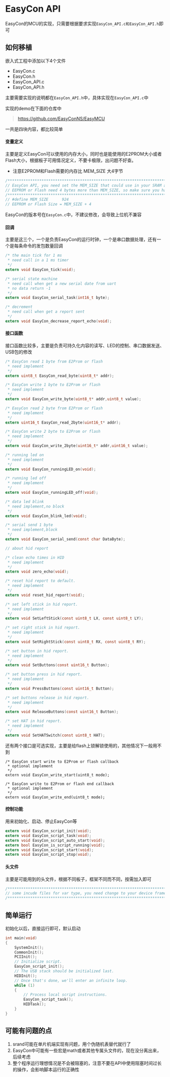 # EasyCon API

EasyCon的MCU的实现，只需要根据要求实现`EasyCon_API.c和EasyCon_API.h`即可



## 如何移植

嵌入式工程中添加以下4个文件

- EasyCon.c
- EasyCon.h
- EasyCon_API.c
- EasyCon_API.h



主要需要实现的说明都在`EasyCon_API.h`中，具体实现在`EasyCon_API.c`中

实现的demo在下面的仓库中

> https://github.com/EasyConNS/EasyMCU



一共是四块内容，都比较简单

#### 变量定义

主要是定义EasyCon可以使用的内存大小，同时也是能使用的E2PROM大小或者Flash大小，根据板子可用情况定义，不要卡极限，出问题不好查。

- 注意E2PROM和Flash需要的内存比 MEM_SIZE 大4字节

```c
/**********************************************************************/
// EasyCon API, you need set the MEM_SIZE that could use in your SRAM and (EEPROM or Flash)
// EEPROM or Flash need 4 bytes more than MEM_SIZE, so make sure you have enough space for it
/**********************************************************************/
// #define MEM_SIZE      924
// EEPROM or Flash Size = MEM_SIZE + 4 
```

EasyCon的版本号在`EasyCon.c`中，不建议修改，会导致上位机不兼容



#### 回调

主要是这三个，一个是负责EasyCon的运行时钟，一个是串口数据处理，还有一个是每条命令的发包数量回调

```c
/* the main tick for 1 ms
 * need call in a 1 ms timer
 */
extern void EasyCon_tick(void);

/* serial state machine
 * need call when get a new serial date from uart
 * no data return -1
 */
extern void EasyCon_serial_task(int16_t byte);

/* decrement
 * need call when get a report sent
 */
extern void EasyCon_decrease_report_echo(void);
```



#### 接口函数

接口函数比较多，主要是负责可持久化内容的读写、LED的控制、串口数据发送、USB包的修改

```c
/* EasyCon read 1 byte from E2Prom or flash 
 * need implement
 */
extern uint8_t EasyCon_read_byte(uint8_t* addr);

/* EasyCon write 1 byte to E2Prom or flash 
 * need implement
 */
extern void EasyCon_write_byte(uint8_t* addr,uint8_t value);

/* EasyCon read 2 byte from E2Prom or flash 
 * need implement
 */
extern uint16_t EasyCon_read_2byte(uint16_t* addr);

/* EasyCon write 2 byte to E2Prom or flash 
 * need implement
 */
extern void EasyCon_write_2byte(uint16_t* addr,uint16_t value);

/* running led on
 * need implement
 */
extern void EasyCon_runningLED_on(void);

/* running led off
 * need implement
 */
extern void EasyCon_runningLED_off(void);

/* data led blink
 * need implement,no block
 */
extern void EasyCon_blink_led(void);

/* serial send 1 byte
 * need implement,block
 */
extern void EasyCon_serial_send(const char DataByte);

// about hid report

/* clean echo times in HID
 * need implement
 */
extern void zero_echo(void);

/* reset hid report to default.
 * need implement
 */
extern void reset_hid_report(void);

/* set left stick in hid report.
 * need implement
 */
extern void SetLeftStick(const uint8_t LX, const uint8_t LY);

/* set right stick in hid report.
 * need implement
 */
extern void SetRightStick(const uint8_t RX, const uint8_t RY);

/* set button in hid report.
 * need implement
 */
extern void SetButtons(const uint16_t Button);

/* set button press in hid report.
 * need implement
 */
extern void PressButtons(const uint16_t Button);

/* set buttons release in hid report.
 * need implement
 */
extern void ReleaseButtons(const uint16_t Button);

/* set HAT in hid report.
 * need implement
 */
extern void SetHATSwitch(const uint8_t HAT);
```

还有两个接口是可选实现，主要是给flash上锁解锁使用的，其他情况下一般用不到

```
/* EasyCon start write to E2Prom or flash callback
 * optional implement
 */
extern void EasyCon_write_start(uint8_t mode);

/* EasyCon write to E2Prom or flash end callback 
 * optional implement
 */
extern void EasyCon_write_end(uint8_t mode);
```



#### 控制功能

用来初始化、启动、停止EasyCon等

```c
extern void EasyCon_script_init(void);
extern void EasyCon_script_task(void);
extern void EasyCon_script_auto_start(void);
extern bool EasyCon_is_script_running(void);
extern void EasyCon_script_start(void);
extern void EasyCon_script_stop(void);
```



#### 头文件

主要是可能用到的头文件，根据不同板子，框架不同而不同，按需加入即可

```c
/**********************************************************************/
// some incude files for var type, you need change to your device framework files
/**********************************************************************/

```



## 简单运行

初始化以后，直接运行即可，默认启动

```c
int main(void)
{
    SystemInit();
    CommonInit();
    PCIInit();
    // Initialize script.
    EasyCon_script_init();
    // The USB stack should be initialized last.
    HIDInit();
    // Once that's done, we'll enter an infinite loop.
    while (1)
    {
        // Process local script instructions.
        EasyCon_script_task();
        HIDTask();
    }
}
```



## 可能有问题的点

1. srand可能在单片机端实现有问题，用个伪随机表替代就行了
2. EasyCon中可能有一些宏是math或者其他专属头文件的，现在没分离出来，后续考虑
3. 整个程序运行理想情况是不会被阻塞的，注意不要在API中使用阻塞时间过长的操作，会影响脚本运行的正确性